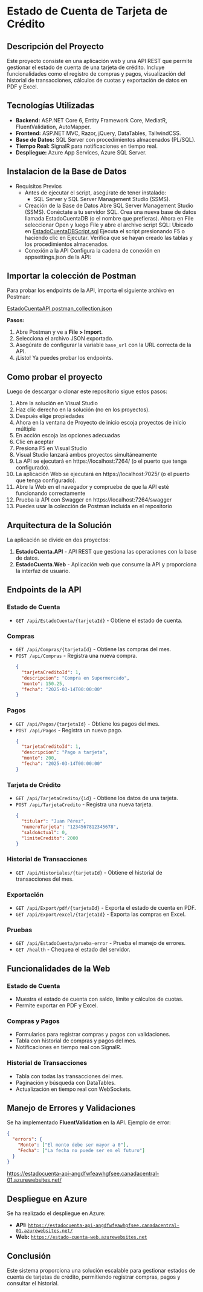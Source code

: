 # **Estado de Cuenta de Tarjeta de Crédito**

## **Descripción del Proyecto**
Este proyecto consiste en una aplicación web y una API REST que permite gestionar el estado de cuenta de una tarjeta de crédito.
Incluye funcionalidades como el registro de compras y pagos, visualización del historial de transacciones, cálculos de cuotas y exportación de datos en PDF y Excel.

## **Tecnologías Utilizadas**
- **Backend:** ASP.NET Core 6, Entity Framework Core, MediatR, FluentValidation, AutoMapper.
- **Frontend:** ASP.NET MVC, Razor, jQuery, DataTables, TailwindCSS.
- **Base de Datos:** SQL Server con procedimientos almacenados (PL/SQL).
- **Tiempo Real:** SignalR para notificaciones en tiempo real.
- **Despliegue:** Azure App Services, Azure SQL Server.

## **Instalacion de la Base de Datos**
-  Requisitos Previos
   - Antes de ejecutar el script, asegúrate de tener instalado:
      *  SQL Server  y SQL Server Management Studio (SSMS).
   - Creación de la Base de Datos
      Abre SQL Server Management Studio (SSMS).
      Conéctate a tu servidor SQL.
      Crea una nueva base de datos llamada EstadoCuentaDB (o el nombre que prefieras).
      Ahora en File seleccionar Open y luego File y abre el archivo script SQL:
         Ubicado en [EstadoCuentaDBScript.sql](DBScript/EstadoCuentaDBScript.sql)
      Ejecuta el script presionando F5 o haciendo clic en Ejecutar.
      Verifica que se hayan creado las tablas y los procedimientos almacenados.
   - Conexión a la API
      Configura la cadena de conexión en appsettings.json de la API:

## Importar la colección de Postman

Para probar los endpoints de la API, importa el siguiente archivo en Postman:

[EstadoCuentaAPI.postman_collection.json](Postman/EstadoCuentaAPI.postman_collection.json)

**Pasos:**
1. Abre Postman y ve a **File > Import**.
2. Selecciona el archivo JSON exportado.
3. Asegúrate de configurar la variable `base_url` con la URL correcta de la API.
4. ¡Listo! Ya puedes probar los endpoints.

## Como probar el proyecto
Luego de descargar o clonar este repositorio sigue estos pasos:
   1. Abre la solución en Visual Studio
   2. Haz clic derecho en la solución (no en los proyectos).
   3. Después elige propiedades
   4. Ahora en la ventana de Proyecto de inicio escoja proyectos de inicio múltiple
   5. En acción escoja las opciones adecuadas 
   6. Clic en aceptar
   7. Presiona F5 en Visual Studio
   8. Visual Studio lanzará ambos proyectos simultáneamente
   9. La API se ejecutará en https://localhost:7264/ (o el puerto que tenga configurado).
   10. La aplicación Web se ejecutará en https://localhost:7025/ (o el puerto que tenga configurado).
   11. Abre la Web en el navegador y compruebe de que la API esté funcionando correctamente
   12. Prueba la API con Swagger en https://localhost:7264/swagger 
   13. Puedes usar la colección de Postman incluida en el repositorio

## **Arquitectura de la Solución**
La aplicación se divide en dos proyectos:
1. **EstadoCuenta.API** - API REST que gestiona las operaciones con la base de datos.
2. **EstadoCuenta.Web** - Aplicación web que consume la API y proporciona la interfaz de usuario.

## **Endpoints de la API**

### **Estado de Cuenta**
- `GET /api/EstadoCuenta/{tarjetaId}` - Obtiene el estado de cuenta.


### **Compras**
- `GET /api/Compras/{tarjetaId}` - Obtiene las compras del mes.
- `POST /api/Compras` - Registra una nueva compra.
  ```json
  {
    "tarjetaCreditoId": 1,
    "descripcion": "Compra en Supermercado",
    "monto": 150.25,
    "fecha": "2025-03-14T00:00:00"
  }
  ```

### **Pagos**
- `GET /api/Pagos/{tarjetaId}` - Obtiene los pagos del mes.
- `POST /api/Pagos` - Registra un nuevo pago.
  ```json
  {
    "tarjetaCreditoId": 1,
    "descripcion": "Pago a tarjeta",
    "monto": 200,
    "fecha": "2025-03-14T00:00:00"
  }
  ```

### **Tarjeta de Crédito**
- `GET /api/TarjetaCredito/{id}` - Obtiene los datos de una tarjeta.
- `POST /api/TarjetaCredito` - Registra una nueva tarjeta.
  ```json
  {
    "titular": "Juan Pérez",
    "numeroTarjeta": "1234567812345678",
    "saldoActual": 0,
    "limiteCredito": 2000
  }
  ```

### **Historial de Transacciones**
- `GET /api/Historiales/{tarjetaId}` - Obtiene el historial de transacciones del mes.

### **Exportación**
- `GET /api/Export/pdf/{tarjetaId}` - Exporta el estado de cuenta en PDF.
- `GET /api/Export/excel/{tarjetaId}` - Exporta las compras en Excel.

### **Pruebas**
- `GET /api/EstadoCuenta/prueba-error` - Prueba el manejo de errores.
- `GET /health` - Chequea el estado del servidor.

## **Funcionalidades de la Web**

### **Estado de Cuenta**
- Muestra el estado de cuenta con saldo, límite y cálculos de cuotas.
- Permite exportar en PDF y Excel.

### **Compras y Pagos**
- Formularios para registrar compras y pagos con validaciones.
- Tabla con historial de compras y pagos del mes.
- Notificaciones en tiempo real con SignalR.

### **Historial de Transacciones**
- Tabla con todas las transacciones del mes.
- Paginación y búsqueda con DataTables.
- Actualización en tiempo real con WebSockets.


## **Manejo de Errores y Validaciones**
Se ha implementado **FluentValidation** en la API. Ejemplo de error:
```json
{
  "errors": {
    "Monto": ["El monto debe ser mayor a 0"],
    "Fecha": ["La fecha no puede ser en el futuro"]
  }
}
```
https://estadocuenta-api-angdfwfeawhgfsee.canadacentral-01.azurewebsites.net/
## **Despliegue en Azure**
Se ha realizado el despliegue en Azure:
- **API:** [`https://estadocuenta-api-angdfwfeawhgfsee.canadacentral-01.azurewebsites.net/`](https://estadocuenta-api-angdfwfeawhgfsee.canadacentral-01.azurewebsites.net/)
- **Web:** [`https://estado-cuenta-web.azurewebsites.net`](https://estado-cuenta-web.azurewebsites.net)

## **Conclusión**
Este sistema proporciona una solución escalable para gestionar estados de cuenta de tarjetas de crédito, permitiendo registrar compras, pagos y consultar el historial.

